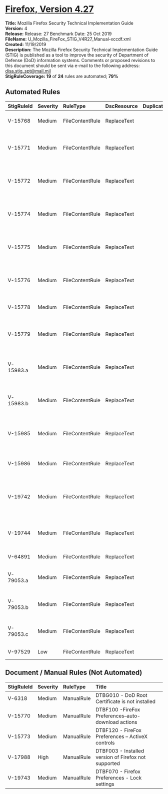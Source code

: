 # [Firefox, Version 4.27](https://github.com/Microsoft/PowerStig/wiki/FireFox-All-4.27)

**Title:** Mozilla Firefox Security Technical Implementation Guide  
**Version:** 4  
**Release:** Release: 27 Benchmark Date: 25 Oct 2019  
**FileName:** U_Mozilla_FireFox_STIG_V4R27_Manual-xccdf.xml  
**Created:** 11/19/2019  
**Description:** The Mozilla Firefox Security Technical Implementation Guide (STIG) is published as a tool to improve the security of Department of Defense (DoD) information systems. Comments or proposed revisions to this document should be sent via e-mail to the following address: disa.stig_spt@mail.mil  
**StigRuleCoverage:** **19** of **24** rules are automated; **79%**  

## Automated Rules

| StigRuleId | Severity | RuleType | DscResource | DuplicateOf | Title |
| :---- | :---- | :---- | :---- | :---- | :---- |
| V-15768 | Medium | FileContentRule | ReplaceText |  | FireFox Preferences – Verification |
| V-15771 | Medium | FileContentRule | ReplaceText |  | DTBF105 - FireFox Preferences – Shell Protocol |
| V-15772 | Medium | FileContentRule | ReplaceText |  | DTBF110 - FireFox Preferences – Open Confirmation |
| V-15774 | Medium | FileContentRule | ReplaceText |  | DTBF140 - FireFox Preferences – Autofill forms |
| V-15775 | Medium | FileContentRule | ReplaceText |  | DTBF150 - FireFox Preferences – Autofill passwords |
| V-15776 | Medium | FileContentRule | ReplaceText |  | DTBF160 - FireFox Preferences – Password store |
| V-15778 | Medium | FileContentRule | ReplaceText |  | DTBF180 - Pop-up windows |
| V-15779 | Medium | FileContentRule | ReplaceText |  | DTBF181 - JavaScript move or resize windows |
| V-15983.a | Medium | FileContentRule | ReplaceText |  | DTBF030 - Firefox Preferences TLS Protocols |
| V-15983.b | Medium | FileContentRule | ReplaceText |  | DTBF030 - Firefox Preferences TLS Protocols |
| V-15985 | Medium | FileContentRule | ReplaceText |  | DTBF182 - JavaScript raise or lower  windows |
| V-15986 | Medium | FileContentRule | ReplaceText |  | DTBF183 - JavaScript Context Menus |
| V-19742 | Medium | FileContentRule | ReplaceText |  | DTBF090-Firefox Preferences-Addons\ plugin updates |
| V-19744 | Medium | FileContentRule | ReplaceText |  | DTBF085 - Firefox Preferences –Search update  |
| V-64891 | Medium | FileContentRule | ReplaceText |  | DTBF186 - Extensions |
| V-79053.a | Medium | FileContentRule | ReplaceText |  | DTBF190 - Background data submission |
| V-79053.b | Medium | FileContentRule | ReplaceText |  | DTBF190 - Background data submission |
| V-79053.c | Medium | FileContentRule | ReplaceText |  | DTBF190 - Background data submission |
| V-97529 | Low | FileContentRule | ReplaceText |  | DTBF195 - Extensions |

## Document / Manual Rules (Not Automated)

| StigRuleId | Severity | RuleType | Title |
| :---- | :---- | :---- | :---- |
| V-6318 | Medium | ManualRule | DTBG010 - DoD Root Certificate is not installed |
| V-15770 | Medium | ManualRule | DTBF100 -FireFox Preferences–auto-download actions |
| V-15773 | Medium | ManualRule | DTBF120 - FireFox Preferences – ActiveX controls |
| V-17988 | High | ManualRule | DTBF003 - Installed version of Firefox not supported |
| V-19743 | Medium | ManualRule | DTBF070 - Firefox Preferences - Lock settings |
